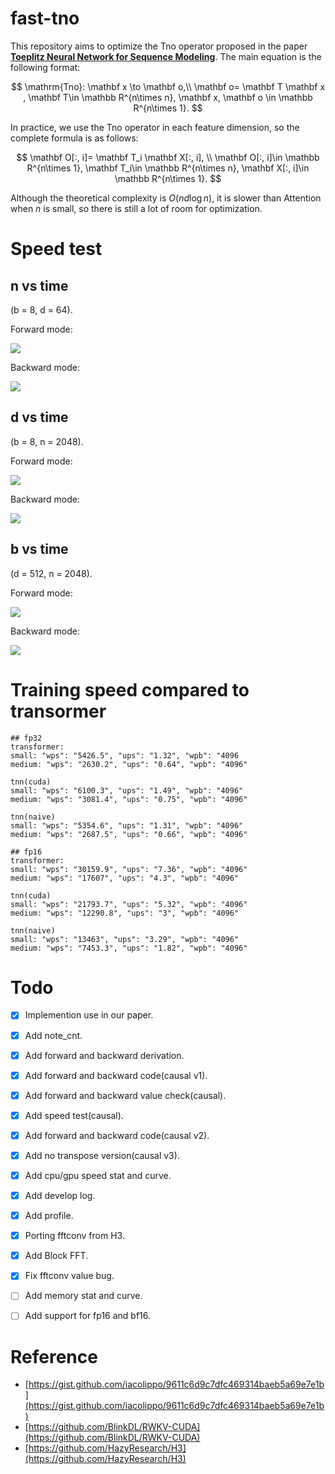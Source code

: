# fast-tno

This repository aims to optimize the Tno operator proposed in the paper [**Toeplitz Neural Network for Sequence Modeling**](https://openreview.net/pdf?id=IxmWsm4xrua). The main equation is the following format:


$$
\mathrm{Tno}: \mathbf x \to \mathbf o,\\
\mathbf o= \mathbf T \mathbf x , \mathbf T\in \mathbb R^{n\times n}, \mathbf x, \mathbf o \in \mathbb R^{n\times 1}.
$$

In practice, we use the Tno operator in each feature dimension, so the complete formula is as follows:

$$
\mathbf O[:, i]= \mathbf T_i \mathbf X[:, i], \\
\mathbf O[:, i]\in \mathbb R^{n\times 1}, \mathbf T_i\in \mathbb R^{n\times n},  \mathbf X[:, i]\in \mathbb R^{n\times 1}.
$$

Although the theoretical complexity is $O(nd\log n )$, it is slower than Attention when $n$ is small, so there is still a lot of room for optimization.



# Speed test

## n vs time

(b = 8, d = 64).

Forward mode:

![](./image/n_GPU_forward.jpg)

Backward mode:

![](./image/n_GPU_backward.jpg)



## d vs time

(b = 8, n = 2048).

Forward mode:

![](./image/d_GPU_forward.jpg)

Backward mode:

![](./image/d_GPU_backward.jpg)



## b vs time

(d = 512, n = 2048).

Forward mode:

![](./image/b_GPU_forward.jpg)

Backward mode:

![](./image/b_GPU_backward.jpg)

# Training speed compared to transormer

```
## fp32
transformer:
small: "wps": "5426.5", "ups": "1.32", "wpb": "4096
medium: "wps": "2630.2", "ups": "0.64", "wpb": "4096"

tnn(cuda)
small: "wps": "6100.3", "ups": "1.49", "wpb": "4096"
medium: "wps": "3081.4", "ups": "0.75", "wpb": "4096"

tnn(naive)
small: "wps": "5354.6", "ups": "1.31", "wpb": "4096"
medium: "wps": "2687.5", "ups": "0.66", "wpb": "4096"

## fp16
transformer:
small: "wps": "30159.9", "ups": "7.36", "wpb": "4096"
medium: "wps": "17607", "ups": "4.3", "wpb": "4096"

tnn(cuda)
small: "wps": "21793.7", "ups": "5.32", "wpb": "4096"
medium: "wps": "12290.8", "ups": "3", "wpb": "4096"

tnn(naive)
small: "wps": "13463", "ups": "3.29", "wpb": "4096"
medium: "wps": "7453.3", "ups": "1.82", "wpb": "4096"
```

# Todo


- [x] Implemention use in our paper.
- [x] Add note_cnt.
- [x] Add forward and backward derivation.
- [x] Add forward and backward code(causal v1).
- [x] Add forward and backward value check(causal).
- [x] Add speed test(causal).
- [x] Add forward and backward code(causal v2).
- [x] Add no transpose version(causal v3).
- [x] Add cpu/gpu speed stat and curve.
- [x] Add develop log.
- [x] Add profile.
- [x] Porting fftconv from H3.
- [x] Add Block FFT.
- [x] Fix fftconv value bug.
- [ ] Add memory stat and curve.
- [ ] Add support for fp16 and bf16.



# Reference

- [https://gist.github.com/iacolippo/9611c6d9c7dfc469314baeb5a69e7e1b](https://gist.github.com/iacolippo/9611c6d9c7dfc469314baeb5a69e7e1b)
- [https://github.com/BlinkDL/RWKV-CUDA](https://github.com/BlinkDL/RWKV-CUDA)
- [https://github.com/HazyResearch/H3](https://github.com/HazyResearch/H3)